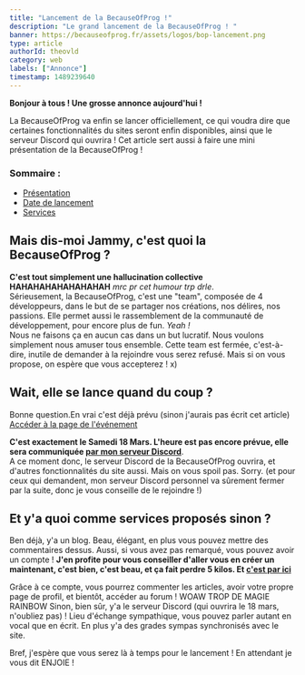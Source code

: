 ```yaml
---
title: "Lancement de la BecauseOfProg !"
description: "Le grand lancement de la BecauseOfProg ! "
banner: https://becauseofprog.fr/assets/logos/bop-lancement.png
type: article
authorId: theovld
category: web
labels: ["Annonce"]
timestamp: 1489239640
---
```


**Bonjour à tous ! Une grosse annonce aujourd'hui !** 

La BecauseOfProg va enfin se lancer officiellement, ce qui voudra dire que certaines fonctionnalités du sites seront enfin disponibles, ainsi que le serveur Discord qui ouvrira ! Cet article sert aussi à faire une mini présentation de la BecauseOfProg !

### Sommaire :

* [Présentation](#presentation)
* [Date de lancement](#date)
* [Services](#services)


Mais dis-moi Jammy, c'est quoi la BecauseOfProg ?
-------------------------------------------------

**C'est tout simplement une hallucination collective HAHAHAHAHAHAHAHAH** *mrc pr cet humour trp drle*.    
Sérieusement, la BecauseOfProg, c'est une "team", composée de 4 développeurs, dans le but de se partager nos créations, nos délires, nos passions. Elle permet aussi le rassemblement de la communauté de développement, pour encore plus de fun. *Yeah !*  
Nous ne faisons ça en aucun cas dans un but lucratif. Nous voulons simplement nous amuser tous ensemble. Cette team est fermée, c'est-à-dire, inutile de demander à la rejoindre vous serez refusé. Mais si on vous propose, on espère que vous accepterez ! x)

Wait, elle se lance quand du coup ?
-----------------------------------

Bonne question.En vrai c'est déjà prévu (sinon j'aurais pas écrit cet article) [Accéder à la page de l'événement](https://becauseofprog.cf/events)

**C'est exactement le Samedi 18 Mars. L'heure est pas encore prévue, elle sera communiquée [par mon serveur Discord](http://discord.gg/eeSXyzB)**.  
A ce moment donc, le serveur Discord de la BecauseOfProg ouvrira, et d'autres fonctionnalités du site aussi. Mais on vous spoil pas. Sorry. (et pour ceux qui demandent, mon serveur Discord personnel va sûrement fermer par la suite, donc je vous conseille de le rejoindre !)

Et y'a quoi comme services proposés sinon ?
-------------------------------------------

Ben déjà, y'a un blog. Beau, élégant, en plus vous pouvez mettre des commentaires dessus. Aussi, si vous avez pas remarqué, vous pouvez avoir un compte ! **J'en profite pour vous conseiller d'aller vous en créer un maintenant, c'est bien, c'est beau, et ça fait perdre 5 kilos. Et [c'est par ici](https://becauseofprog.cf/account)** 

Grâce à ce compte, vous pourrez commenter les articles, avoir votre propre page de profil, et bientôt, accéder au forum ! WOAW TROP DE MAGIE RAINBOW Sinon, bien sûr, y'a le serveur Discord (qui ouvrira le 18 mars, n'oubliez pas) ! Lieu d'échange sympathique, vous pouvez parler autant en vocal que en écrit. En plus y'a des grades sympas synchronisés avec le site.

Bref, j'espère que vous serez là à temps pour le lancement ! En attendant je vous dit ENJOIE !

 

